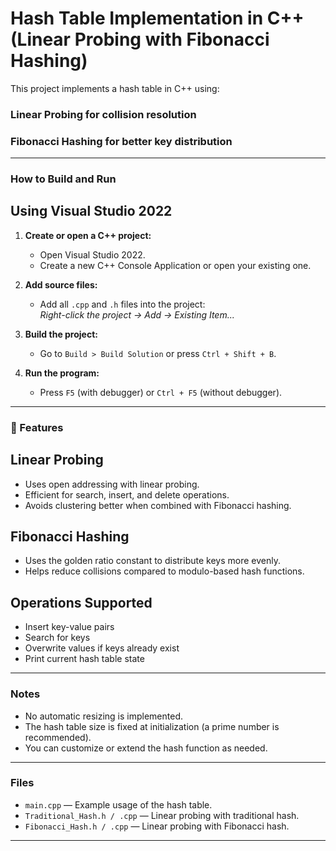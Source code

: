# Hash Table Implementation in C++ (Linear Probing with Fibonacci Hashing)

This project implements a hash table in C++ using:

### **Linear Probing** for collision resolution
### **Fibonacci Hashing** for better key distribution

---

### How to Build and Run

## Using Visual Studio 2022

1. **Create or open a C++ project:**
   - Open Visual Studio 2022.
   - Create a new C++ Console Application or open your existing one.

2. **Add source files:**
   - Add all `.cpp` and `.h` files into the project:  
     _Right-click the project → Add → Existing Item..._

3. **Build the project:**
   - Go to `Build > Build Solution` or press `Ctrl + Shift + B`.

4. **Run the program:**
   - Press `F5` (with debugger) or `Ctrl + F5` (without debugger).

---

### 🚀 Features

## **Linear Probing**
  - Uses open addressing with linear probing.
  - Efficient for search, insert, and delete operations.
  - Avoids clustering better when combined with Fibonacci hashing.

## **Fibonacci Hashing**
  - Uses the golden ratio constant to distribute keys more evenly.
  - Helps reduce collisions compared to modulo-based hash functions.

## **Operations Supported**
  - Insert key-value pairs
  - Search for keys
  - Overwrite values if keys already exist
  - Print current hash table state

---

### Notes

- No automatic resizing is implemented.
- The hash table size is fixed at initialization (a prime number is recommended).
- You can customize or extend the hash function as needed.

---

### Files

- `main.cpp` — Example usage of the hash table.
- `Traditional_Hash.h / .cpp` — Linear probing with traditional hash.
- `Fibonacci_Hash.h / .cpp` — Linear probing with Fibonacci hash.

---
